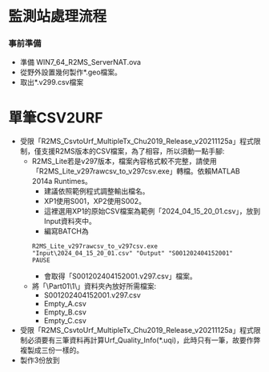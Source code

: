 # 監測站處理流程

### 事前準備
+ 準備 WIN7_64_R2MS_ServerNAT.ova
+ 從野外設置幾何製作*.geo檔案。
+ 取出*.v299.csv檔案

# 單筆CSV2URF
+ 受限「R2MS_CsvtoUrf_MultipleTx_Chu2019_Release_v20211125a」程式限制，僅支援R2MS版本的CSV檔案，為了相容，所以須動一點手腳:
  + R2MS_Lite若是v297版本，檔案內容格式較不完整，請使用「R2MS_Lite_v297rawcsv_to_v297csv.exe」轉檔。依賴MATLAB 2014a Runtimes。
    + 建議依照範例程式調整輸出檔名。
    + XP1使用S001，XP2使用S002。
    + 這裡選用XP1的原始CSV檔案為範例「2024_04_15_20_01.csv」，放到Input資料夾中。
    + 編寫BATCH為
    ```
    R2MS_Lite_v297rawcsv_to_v297csv.exe "Input\2024_04_15_20_01.csv" "Output" "S001202404152001"
    PAUSE
    ```
    + 會取得「S001202404152001.v297.csv」檔案。
  + 將「\Part01\1\」資料夾內放好所需檔案:
    + S001202404152001.v297.csv
    + Empty_A.csv
    + Empty_B.csv
    + Empty_C.csv
+ 受限「R2MS_CsvtoUrf_MultipleTx_Chu2019_Release_v20211125a」程式限制必須要有三筆資料再計算Urf_Quality_Info(*.uqi)，此時只有一筆，故要作弊複製成三份一樣的。
+ 製作3份放到 
